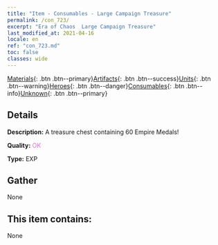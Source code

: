 ```yaml
---
title: "Item - Consumables - Large Campaign Treasure"
permalink: /con_723/
excerpt: "Era of Chaos  Large Campaign Treasure"
last_modified_at: 2021-04-16
locale: en
ref: "con_723.md"
toc: false
classes: wide
---
```

 [Materials](/Items/){: .btn .btn--primary}[Artifacts](/Items/Artifacts/){: .btn .btn--success}[Units](/Items/Units/){: .btn .btn--warning}[Heroes](/Items/Heroes/){: .btn .btn--danger}[Consumables](/Items/Consumables/){: .btn .btn--info}[Unknown](/Items/Unknown/){: .btn .btn--primary}

## Details
 **Description:** A treasure chest containing 60 Empire Medals!

 **Quality:** <span style="color: #DA70D6">OK</span>

 **Type:** EXP

## Gather

  None

## This item contains:

  None


